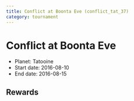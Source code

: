 ```yaml
---
title: Conflict at Boonta Eve (conflict_tat_37)
category: tournament
---
```

# Conflict at Boonta Eve

  * Planet: Tatooine
  * Start date: 2016-08-10
  * End date: 2016-08-15

## Rewards

